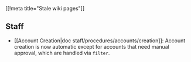 [[!meta title="Stale wiki pages"]]

## Staff

* [[Account Creation|doc staff/procedures/accounts/creation]]: Account creation
  is now automatic except for accounts that need manual approval, which are
  handled via `filter`.
